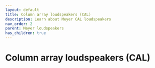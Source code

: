 ```yaml
---
layout: default
title: Column array loudspeakers (CAL)
description: Learn about Meyer CAL loudspeakers
nav_order: 2
parent: Meyer loudspeakers
has_children: true
---
```


# Column array loudspeakers (CAL)